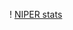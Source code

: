 
! [NIPER stats](https://github-readme-stats.vercel.app/api?username=niperr&show_icons=true&theme=tokyonight)